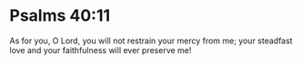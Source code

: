 # Psalms 40:11

As for you, O Lord, you will not restrain your mercy from me; your steadfast love and your faithfulness will ever preserve me!
